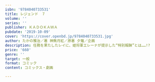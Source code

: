 ```yaml
---
isbn: '9784040733531'
title: レジェンド　７
volume: ''
series: ''
publisher: ＫＡＤＯＫＡＷＡ
pubdate: '2019-10-09'
cover: 'https://cover.openbd.jp/9784040733531.jpg'
author: たかの雅治／著 神無月紅／原著 夕薙／企画
description: 任務を果たしたレイに、姫将軍エレーナが提示した“特別報酬”とは……!?
price: '660'
genre: ''
target: 一般
format: コミック
content: コミックス・劇画

---
```

